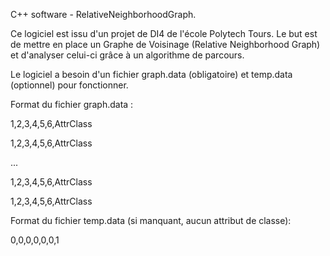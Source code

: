 C++ software - RelativeNeighborhoodGraph.

Ce logiciel est issu d'un projet de DI4 de l'école Polytech Tours.
Le but est de mettre en place un Graphe de Voisinage (Relative Neighborhood Graph) et d'analyser celui-ci grâce à un algorithme de parcours.

Le logiciel a besoin d'un fichier graph.data (obligatoire) et temp.data (optionnel) pour fonctionner.


Format du fichier graph.data :

1,2,3,4,5,6,AttrClass

1,2,3,4,5,6,AttrClass 

... 

1,2,3,4,5,6,AttrClass 

1,2,3,4,5,6,AttrClass 


Format du fichier temp.data (si manquant, aucun attribut de classe):

0,0,0,0,0,0,1
